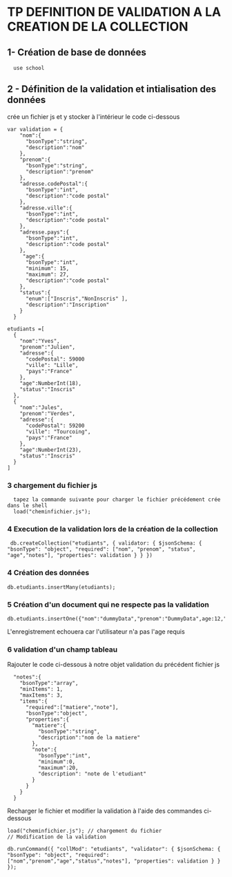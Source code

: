 # TP DEFINITION DE VALIDATION A LA CREATION DE LA COLLECTION

## 1- Création de base de données

````
  use school
````

## 2 - Définition de la validation et intialisation des données
crée un fichier js et y stocker à l'intérieur le code ci-dessous
````
var validation = {
    "nom":{
      "bsonType":"string",
      "description":"nom"
    },
    "prenom":{
      "bsonType":"string",
      "description":"prenom"
    },
    "adresse.codePostal":{
      "bsonType":"int",
      "description":"code postal"
    },
    "adresse.ville":{
      "bsonType":"int",
      "description":"code postal"
    },
    "adresse.pays":{
      "bsonType":"int",
      "description":"code postal"
    },
     "age":{
      "bsonType":"int",
      "minimum": 15,
      "maximum": 27,
      "description":"code postal"
    },
    "status":{
      "enum":["Inscris","NonInscris" ],
      "description":"Inscription"
    }
  }

etudiants =[
  {
    "nom":"Yves",
    "prenom":"Julien",
    "adresse":{
      "codePostal": 59000
      "ville": "Lille",
      "pays":"France"
    },
    "age":NumberInt(18),
    "status":"Inscris"
  },
  {
    "nom":"Jules",
    "prenom":"Verdes",
    "adresse":{
      "codePostal": 59200
      "ville": "Tourcoing",
      "pays":"France"
    },
    "age":NumberInt(23),
    "status":"Inscris"
  }
]
`````
### 3 chargement du fichier js
````
  tapez la commande suivante pour charger le fichier précédement crée dans le shell
  load("cheminfichier.js");
````
### 4 Execution de la validation lors de la création de la collection

````
 db.createCollection("etudiants", { validator: { $jsonSchema: { "bsonType": "object", "required": ["nom", "prenom", "status", "age","notes"], "properties": validation } } })
````

### 4 Création des données

````
db.etudiants.insertMany(etudiants);
````

### 5 Création d'un document qui ne respecte pas la validation
`````
db.etudiants.insertOne({"nom":"dummyData","prenom":"DummyData",age:12,"status":"Inscris"})

``````
L'enregistrement echouera car l'utilisateur n'a pas l'age requis

### 6 validation d'un champ tableau

Rajouter le code ci-dessous à notre objet validation du précédent fichier js
`````
  "notes":{
    "bsonType":"array",
    "minItems": 1,
    "maxItems": 3,
    "items":{
      "required":["matiere","note"],
      "bsonType":"object",
      "properties":{
        "matiere":{
          "bsonType":"string",
          "description":"nom de la matiere"
        },
        "note":{
          "bsonType":"int",
          "minimum":0,
          "maximum":20,
          "description": "note de l'etudiant" 
        }
      }
    }
  }

`````
Recharger le fichier et modifier la validation à l'aide des commandes ci-dessous
`````
load("cheminfichier.js"); // chargement du fichier
// Modification de la validation

db.runCommand({ "collMod": "etudiants", "validator": { $jsonSchema: { "bsonType": "object", "required": ["nom","prenom","age","status","notes"], "properties": validation } } });

``````

